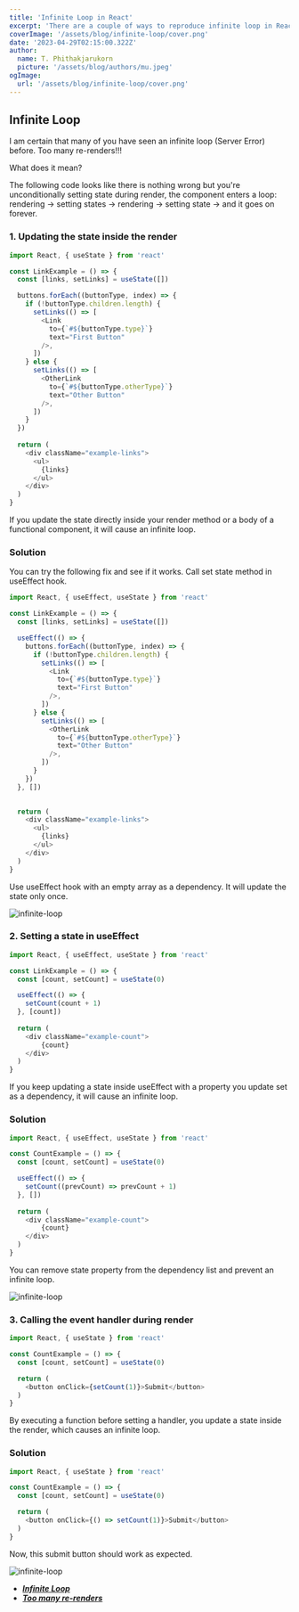 ```yaml
---
title: 'Infinite Loop in React'
excerpt: 'There are a couple of ways to reproduce infinite loop in React. How do we fix them? Here are some solutions you can try.'
coverImage: '/assets/blog/infinite-loop/cover.png'
date: '2023-04-29T02:15:00.322Z'
author:
  name: T. Phithakjarukorn
  picture: '/assets/blog/authors/mu.jpeg'
ogImage:
  url: '/assets/blog/infinite-loop/cover.png'
---
```

## Infinite Loop

I am certain that many of you have seen an infinite loop (Server Error) before. Too many re-renders!!!

What does it mean?

The following code looks like there is nothing wrong but you're unconditionally setting state during render, the component enters a loop: rendering -> setting states -> rendering -> setting state -> and it goes on forever.


### 1. Updating the state inside the render

```js
import React, { useState } from 'react'

const LinkExample = () => {
  const [links, setLinks] = useState([])

  buttons.forEach((buttonType, index) => {
    if (!buttonType.children.length) {
      setLinks(() => [
        <Link
          to={`#${buttonType.type}`}
          text="First Button"
        />,
      ])
    } else {
      setLinks(() => [
        <OtherLink
          to={`#${buttonType.otherType}`}
          text="Other Button"
        />,
      ])
    }
  })
  
  return (
    <div className="example-links">
      <ul>
        {links}
      </ul>
    </div>
  )
}
```

If you update the state directly inside your render method or a body of a functional component, it will cause an infinite loop.


### Solution 

You can try the following fix and see if it works. Call set state method in useEffect hook.

```js
import React, { useEffect, useState } from 'react'

const LinkExample = () => {
  const [links, setLinks] = useState([])

  useEffect(() => {
    buttons.forEach((buttonType, index) => {
      if (!buttonType.children.length) {
        setLinks(() => [
          <Link
            to={`#${buttonType.type}`}
            text="First Button"
          />,
        ])
      } else {
        setLinks(() => [
          <OtherLink
            to={`#${buttonType.otherType}`}
            text="Other Button"
          />,
        ])
      }
    })
  }, [])

  
  return (
    <div className="example-links">
      <ul>
        {links}
      </ul>
    </div>
  )
}
```

Use useEffect hook with an empty array as a dependency. It will update the state only once.

<img
  src="/assets/blog/infinite-loop/cover.png"
  alt="infinite-loop"
/>

### 2. Setting a state in useEffect 

```js
import React, { useEffect, useState } from 'react'

const LinkExample = () => {
  const [count, setCount] = useState(0)

  useEffect(() => {
    setCount(count + 1)
  }, [count])
  
  return (
    <div className="example-count">
        {count}
    </div>
  )
}
```

If you keep updating a state inside useEffect with a property you update set as a dependency, it will cause an infinite loop.

### Solution 

```js
import React, { useEffect, useState } from 'react'

const CountExample = () => {
  const [count, setCount] = useState(0)

  useEffect(() => {
    setCount((prevCount) => prevCount + 1)
  }, [])
  
  return (
    <div className="example-count">
        {count}
    </div>
  )
}

```

You can remove state property from the dependency list and prevent an infinite loop.

<img
  src="/assets/blog/infinite-loop/cover.png"
  alt="infinite-loop"
/>

### 3. Calling the event handler during render

```js
import React, { useState } from 'react'

const CountExample = () => {
  const [count, setCount] = useState(0)

  return (
    <button onClick={setCount(1)}>Submit</button>
  )
}
```

By executing a function before setting a handler, you update a state inside the render, which causes an infinite loop.

### Solution 

```js
import React, { useState } from 'react'

const CountExample = () => {
  const [count, setCount] = useState(0)

  return (
    <button onClick={() => setCount(1)}>Submit</button>
  )
}
```

Now, this submit button should work as expected.

<img
  src="/assets/blog/infinite-loop/cover.png"
  alt="infinite-loop"
/>

- [***Infinite Loop***](https://react.dev/reference/react/useEffect#my-effect-keeps-re-running-in-an-infinite-cycle)
- [***Too many re-renders***](https://react.dev/reference/react/useReducer#im-getting-an-error-too-many-re-renders/)
